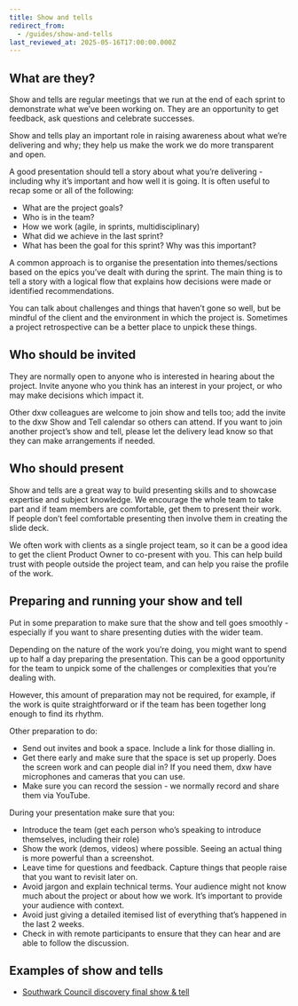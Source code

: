 ```yaml
---
title: Show and tells
redirect_from:
  - /guides/show-and-tells
last_reviewed_at: 2025-05-16T17:00:00.000Z
---
```

## What are they?

Show and tells are regular meetings that we run at the end of each sprint to
demonstrate what we’ve been working on. They are an opportunity to get feedback,
ask questions and celebrate successes.

Show and tells play an important role in raising awareness about what we’re
delivering and why; they help us make the work we do more transparent and open.

A good presentation should tell a story about what you’re delivering - including
why it’s important and how well it is going. It is often useful to recap some or
all of the following:

* What are the project goals?
* Who is in the team?
* How we work (agile, in sprints, multidisciplinary)
* What did we achieve in the last sprint?
* What has been the goal for this sprint? Why was this important?

A common approach is to organise the presentation into themes/sections based on
the epics you’ve dealt with during the sprint. The main thing is to tell a story
with a logical flow that explains how decisions were made or identified
recommendations.

You can talk about challenges and things that haven’t gone so well, but be
mindful of the client and the environment in which the project is. Sometimes a
project retrospective can be a better place to unpick these things.

## Who should be invited

They are normally open to anyone who is interested in hearing about the project.
Invite anyone who you think has an interest in your project, or who may make
decisions which impact it.

Other dxw colleagues are welcome to join show and tells too; add the invite to
the dxw Show and Tell calendar so others can attend. If you want to join another
project’s show and tell, please let the delivery lead know so that they can make
arrangements if needed.

## Who should present

Show and tells are a great way to build presenting skills and to showcase
expertise and subject knowledge. We encourage the whole team to take part and if
team members are comfortable, get them to present their work. If people don’t
feel comfortable presenting then involve them in creating the slide deck.

We often work with clients as a single project team, so it can be a good idea to
get the client Product Owner to co-present with you. This can help build trust
with people outside the project team, and can help you raise the profile of the
work.

## Preparing and running your show and tell

Put in some preparation to make sure that the show and tell goes smoothly -
especially if you want to share presenting duties with the wider team.

Depending on the nature of the work you’re doing, you might want to spend up to
half a day preparing the presentation. This can be a good opportunity for the
team to unpick some of the challenges or complexities that you’re dealing with.

However, this amount of preparation may not be required, for example, if the
work is quite straightforward or if the team has been together long enough to
find its rhythm.

Other preparation to do:

* Send out invites and book a space. Include a link for those dialling in.
* Get there early and make sure that the space is set up properly. Does the
  screen work and can people dial in? If you need them, dxw have microphones and
  cameras that you can use.
* Make sure you can record the session - we normally record and share them via
  YouTube.

During your presentation make sure that you:

* Introduce the team (get each person who’s speaking to introduce themselves,
  including their role)
* Show the work (demos, videos) where possible. Seeing an actual thing is more
  powerful than a screenshot.
* Leave time for questions and feedback. Capture things that people raise that
  you want to revisit later on.
* Avoid jargon and explain technical terms. Your audience might not know much
  about the project or about how we work. It’s important to provide your
  audience with context.
* Avoid just giving a detailed itemised list of everything that’s happened in
  the last 2 weeks.
* Check in with remote participants to ensure that they can hear and are able to
  follow the discussion.

## Examples of show and tells

* [Southwark Council discovery final show & tell](https://docs.google.com/presentation/d/1zOX1Kfe_SVzf5fnIANroXPhgUlOd6gEtatg2kJkMVc0/edit#slide=id.g5fe190064c_6_403)